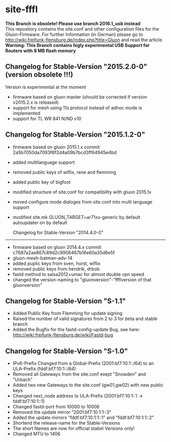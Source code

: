 site-fffl
=========
<b>This Branch is obsolete! Please use branch 2016.1_usb instead</b><br />
This repository contains the site.conf and other configuration files for the Gluon-Firmware. For further Information (in German) please go to http://wiki.freifunk-flensburg.de/index.php?title=Gluon and read the article. <br />
<b>Warning: This Branch contains higly experimental USB Support for Routers with 8 MB flash memory</b>

Changelog for Stable-Version "2015.2.0-0" (version obsolete !!!)
-----------------------------------------
Version is experimental at the moment
* firmware based on gluon master (should be corrected if version v2015.2.x is released)
* support for mesh using 11s protocol instead of adhoc mode is implemented
* support for TL WR 841 N/ND v10

Changelog for Stable-Version "2015.1.2-0"
-----------------------------------------
* firmware based on gluon 2015.1.x commit 2a5b7050da7093f6f2d4a09b7bcd3ff64945e4bd
* added multilanguage support
* removed public keys of wiflix, rene and flemming
* added public key of bigfoot
* modified structure of site.conf for compatibility with gluon 2015.1x
* moved configure mode dialoges from site.conf into multi language support
* modified site.mk GLUON_TARGET=ar71xx-generic by default autoupdater on by default
    
    Changelog for Stable-Version "2014.4.0-0"
------------------------------------
* firmware based on gluon 2014.4.x commit c7687a2ae867c89d2c9906467b16e60a35d6e5f
* gluon-mesh-batman-adv-14
* added puplic keys from sven, horst, wiflix
* removed public keys from hendrik, drbob
* fastd method to salsa2012+umac for almost double vpn speed
* changed the version-naming to "gluonversion"-"ffflversion of that gluonversion"

Changelog for Stable-Version "S-1.1"
------------------------------------
* Added Public Key from Flemming for update signing
* Raised the number of valid signatures from 2 to 3 for beta and stable branch
* Added the Bugfix for the fastd-config-update Bug, see here: http://wiki.freifunk-flensburg.de/wiki/Fastd-bug

Changelog for Stable-Version "S-1.0"
------------------------------------
* IPv6-Prefix Changed from a Global-Prefix (2001:bf7:10:1::/64) to an ULA-Prefix (fddf:bf7:10:1::/64)
* Removed all Gateways from the site.conf exept "Snowden" and "Urbach"
* Added two new Gateways to the site.conf (gw01,gw02) with new public keys
* Changed next_node address to ULA-Prefix (2001:bf7:10:1::1 -> fddf:bf7:10:1::1)
* Changed fastd-port from 10000 to 10006
* Removed the update mirror "2001:bf7:10:1:1::3"
* Added the update mirrors "fddf:bf7:10:1:1::1" and "fddf:bf7:10:1:1::2"
* Shortend the release-name for the Stable-Versions
* The short Names are now for official stabel Versions only!
* Changed MTU to 1406
